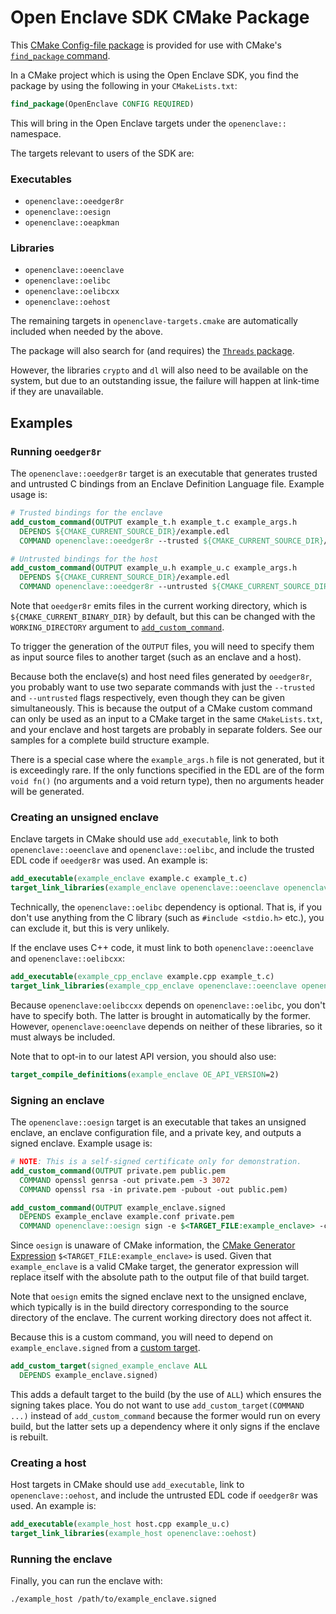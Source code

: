 Open Enclave SDK CMake Package
==============================

This [CMake Config-file package](https://cmake.org/cmake/help/latest/manual/cmake-packages.7.html)
is provided for use with CMake's
[`find_package` command](https://cmake.org/cmake/help/latest/command/find_package.html).

In a CMake project which is using the Open Enclave SDK, you find the package by
using the following in your `CMakeLists.txt`:

```cmake
find_package(OpenEnclave CONFIG REQUIRED)
```

This will bring in the Open Enclave targets under the `openenclave::` namespace.

The targets relevant to users of the SDK are:

### Executables

- `openenclave::oeedger8r`
- `openenclave::oesign`
- `openenclave::oeapkman`

### Libraries

- `openenclave::oeenclave`
- `openenclave::oelibc`
- `openenclave::oelibcxx`
- `openenclave::oehost`

The remaining targets in `openenclave-targets.cmake` are automatically included
when needed by the above.

The package will also search for (and requires) the
[`Threads` package](https://cmake.org/cmake/help/latest/module/FindThreads.html).

However, the libraries `crypto` and `dl` will also need to be available on the
system, but due to an outstanding issue, the failure will happen at link-time if
they are unavailable.

Examples
--------

### Running `oeedger8r`

The `openenclave::oeedger8r` target is an executable that generates trusted and
untrusted C bindings from an Enclave Definition Language file. Example usage is:

```cmake
# Trusted bindings for the enclave
add_custom_command(OUTPUT example_t.h example_t.c example_args.h
  DEPENDS ${CMAKE_CURRENT_SOURCE_DIR}/example.edl
  COMMAND openenclave::oeedger8r --trusted ${CMAKE_CURRENT_SOURCE_DIR}/example.edl)

# Untrusted bindings for the host
add_custom_command(OUTPUT example_u.h example_u.c example_args.h
  DEPENDS ${CMAKE_CURRENT_SOURCE_DIR}/example.edl
  COMMAND openenclave::oeedger8r --untrusted ${CMAKE_CURRENT_SOURCE_DIR}/example.edl)
```

Note that `oeedger8r` emits files in the current working directory, which is
`${CMAKE_CURRENT_BINARY_DIR}` by default, but this can be changed with the
`WORKING_DIRECTORY` argument to
[`add_custom_command`](https://cmake.org/cmake/help/latest/command/add_custom_command.html).

To trigger the generation of the `OUTPUT` files, you will need to specify them
as input source files to another target (such as an enclave and a host).

Because both the enclave(s) and host need files generated by `oeedger8r`, you
probably want to use two separate commands with just the `--trusted` and
`--untrusted` flags respectively, even though they can be given simultaneously.
This is because the output of a CMake custom command can only be used as an
input to a CMake target in the same `CMakeLists.txt`, and your enclave and host
targets are probably in separate folders. See our samples for a complete build
structure example.

There is a special case where the `example_args.h` file is not generated, but it
is exceedingly rare. If the only functions specified in the EDL are of the form
`void fn()` (no arguments and a void return type), then no arguments header will
be generated.

### Creating an unsigned enclave

Enclave targets in CMake should use `add_executable`, link to both
`openenclave::oeenclave` and `openenclave::oelibc`, and include the trusted EDL
code if `oeedger8r` was used. An example is:

```cmake
add_executable(example_enclave example.c example_t.c)
target_link_libraries(example_enclave openenclave::oeenclave openenclave::oelibc)
```

Technically, the `openenclave::oelibc` dependency is optional. That is, if you
don't use anything from the C library (such as `#include <stdio.h>` etc.), you
can exclude it, but this is very unlikely.

If the enclave uses C++ code, it must link to both `openenclave::oeenclave` and
`openenclave::oelibcxx`:

```cmake
add_executable(example_cpp_enclave example.cpp example_t.c)
target_link_libraries(example_cpp_enclave openenclave::oeenclave openenclave::oelibcxx)
```

Because `openenclave:oelibccxx` depends on `openenclave::oelibc`, you don't have
to specify both. The latter is brought in automatically by the former. However,
`openenclave:oeenclave` depends on neither of these libraries, so it must always
be included.

Note that to opt-in to our latest API version, you should also use:

```cmake
target_compile_definitions(example_enclave OE_API_VERSION=2)
```

### Signing an enclave

The `openenclave::oesign` target is an executable that takes an unsigned
enclave, an enclave configuration file, and a private key, and outputs a signed
enclave. Example usage is:

```cmake
# NOTE: This is a self-signed certificate only for demonstration.
add_custom_command(OUTPUT private.pem public.pem
  COMMAND openssl genrsa -out private.pem -3 3072
  COMMAND openssl rsa -in private.pem -pubout -out public.pem)

add_custom_command(OUTPUT example_enclave.signed
  DEPENDS example_enclave example.conf private.pem
  COMMAND openenclave::oesign sign -e $<TARGET_FILE:example_enclave> -c ${CMAKE_CURRENT_SOURCE_DIR}/example.conf -k private.pem)
```

Since `oesign` is unaware of CMake information, the
[CMake Generator Expression](https://cmake.org/cmake/help/latest/manual/cmake-generator-expressions.7.html)
`$<TARGET_FILE:example_enclave>` is used. Given that `example_enclave` is a
valid CMake target, the generator expression will replace itself with the
absolute path to the output file of that build target.

Note that `oesign` emits the signed enclave next to the unsigned enclave, which
typically is in the build directory corresponding to the source directory of the
enclave. The current working directory does not affect it.

Because this is a custom command, you will need to depend on
`example_enclave.signed` from a
[custom target](https://cmake.org/cmake/help/latest/command/add_custom_target.html).

```cmake
add_custom_target(signed_example_enclave ALL
  DEPENDS example_enclave.signed)
```

This adds a default target to the build (by the use of `ALL`) which ensures the
signing takes place. You do not want to use `add_custom_target(COMMAND ...)`
instead of `add_custom_command` because the former would run on every build, but
the latter sets up a dependency where it only signs if the enclave is rebuilt.

### Creating a host

Host targets in CMake should use `add_executable`, link to
`openenclave::oehost`, and include the untrusted EDL code if `oeedger8r` was
used. An example is:

```cmake
add_executable(example_host host.cpp example_u.c)
target_link_libraries(example_host openenclave::oehost)
```

### Running the enclave

Finally, you can run the enclave with:

```sh
./example_host /path/to/example_enclave.signed
```
